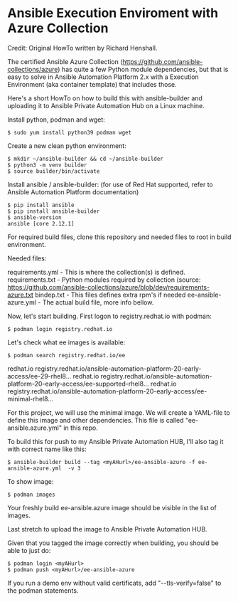# Ansible Execution Enviroment with Azure Collection

Credit: Original HowTo written by Richard Henshall.

The certified Ansible Azure Collection (https://github.com/ansible-collections/azure) has quite a few Python module dependencies, but that is easy to solve in Ansible Automation Platform 2.x with a Execution Environment (aka container template) that includes those.

Here's a short HowTo on how to build this with ansible-builder and uploading it to Ansible Private Automation Hub on a Linux machine.

Install python, podman and wget:
```
$ sudo yum install python39 podman wget
```
Create a new clean python environment:
```
$ mkdir ~/ansible-builder && cd ~/ansible-builder
$ python3 -m venv builder
$ source builder/bin/activate
```
Install ansible / ansible-builder: (for use of Red Hat supported, refer to Ansible Automation Platform documentation)
```
$ pip install ansible
$ pip install ansible-builder
$ ansible-version
ansible [core 2.12.1]
```
For required build files, clone this repository and needed files to root in build environment.

Needed files:

requirements.yml - This is where the collection(s) is defined.
requirements.txt - Python modules required by collection (source: https://github.com/ansible-collections/azure/blob/dev/requirements-azure.txt
bindep.txt - This files defines extra rpm's if needed
ee-ansible-azure.yml - The actual build file, more info bellow.

Now, let's start building. First logon to registry.redhat.io with podman:
```
$ podman login registry.redhat.io
```
Let's check what ee images is available:
```
$ podman search registry.redhat.io/ee
```
redhat.io   registry.redhat.io/ansible-automation-platform-20-early-access/ee-29-rhel8...
redhat.io   registry.redhat.io/ansible-automation-platform-20-early-access/ee-supported-rhel8...
redhat.io   registry.redhat.io/ansible-automation-platform-20-early-access/ee-minimal-rhel8...

For this project, we will use the minimal image. We will create a YAML-file to define this image and other dependencies. This file is called "ee-ansible.azure.yml" in this repo.

To build this for push to my Ansible Private Automation HUB, I'll also tag it with correct name like this:
```
$ ansible-builder build --tag <myAHurl>/ee-ansible-azure -f ee-ansible-azure.yml  -v 3
```
To show image:
```
$ podman images
```
Your freshly build ee-ansible.azure image should be visible in the list of images.

Last stretch to upload the image to Ansible Private Automation HUB.

Given that you tagged the image correctly when building, you should be able to just do:
```
$ podman login <myAHurl>
$ podman push <myAHurl>/ee-ansible-azure
```
If you run a demo env without valid certificats, add "--tls-verify=false" to the podman statements.




